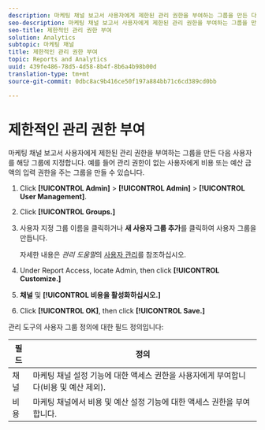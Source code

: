 ```yaml
---
description: 마케팅 채널 보고서 사용자에게 제한된 관리 권한을 부여하는 그룹을 만든 다음 사용자를 해당 그룹에 지정합니다. 예를 들어 관리 권한이 없는 사용자에게 비용 또는 예산 금액의 입력 권한을 주는 그룹을 만들 수 있습니다.
seo-description: 마케팅 채널 보고서 사용자에게 제한된 관리 권한을 부여하는 그룹을 만든 다음 사용자를 해당 그룹에 지정합니다. 예를 들어 관리 권한이 없는 사용자에게 비용 또는 예산 금액의 입력 권한을 주는 그룹을 만들 수 있습니다.
seo-title: 제한적인 관리 권한 부여
solution: Analytics
subtopic: 마케팅 채널
title: 제한적인 관리 권한 부여
topic: Reports and Analytics
uuid: 439fe486-78d5-4d58-8b4f-8b6a4b98b00d
translation-type: tm+mt
source-git-commit: 0dbc8ac9b416ce50f197a884bb71c6cd389cd0bb

---
```



# 제한적인 관리 권한 부여

마케팅 채널 보고서 사용자에게 제한된 관리 권한을 부여하는 그룹을 만든 다음 사용자를 해당 그룹에 지정합니다. 예를 들어 관리 권한이 없는 사용자에게 비용 또는 예산 금액의 입력 권한을 주는 그룹을 만들 수 있습니다.

1. Click **[!UICONTROL Admin]** &gt; **[!UICONTROL Admin]** &gt; **[!UICONTROL User Management]**.
1. Click **[!UICONTROL Groups.]**
1. 사용자 지정 그룹 이름을 클릭하거나 **새 사용자 그룹 추가**&#x200B;를 클릭하여 사용자 그룹을 만듭니다.

   자세한 내용은 *관리 도움말*&#x200B;의 [사용자 관리](https://marketing.adobe.com/resources/help/en_US/reference/user_management.html)를 참조하십시오.

1. Under Report Access, locate Admin, then click **[!UICONTROL Customize.]**
1. **채널** 및 **[!UICONTROL 비용을 활성화하십시오.]**
1. Click **[!UICONTROL OK]**, then click **[!UICONTROL Save.]**

관리 도구의 사용자 그룹 정의에 대한 필드 정의입니다:

| 필드 | 정의 |
|--- |--- |
| 채널 | 마케팅 채널 설정 기능에 대한 액세스 권한을 사용자에게 부여합니다(비용 및 예산 제외). |
| 비용 | 마케팅 채널에서 비용 및 예산 설정 기능에 대한 액세스 권한을 부여합니다. |
